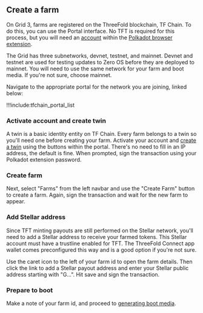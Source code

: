 ## Create a farm

On Grid 3, farms are registered on the ThreeFold blockchain, TF Chain. To do this, you can use the Portal interface. No TFT is required for this process, but you will need an [account](tfchain_portal_polkadot_create_account) within the [Polkadot browser extension](tfchain_portal_polkadot_widget).

The Grid has three subnetworks, devnet, testnet, and mainnet. Devnet and testnet are used for testing updates to Zero OS before they are deployed to mainnet. You will need to use the same network for your farm and boot media. If you're not sure, choose mainnet.

Navigate to the appropriate portal for the network you are joining, linked below:

!!!include:tfchain_portal_list

### Activate account and create twin

A twin is a basic identity entity on TF Chain. Every farm belongs to a twin so you'll need one before creating your farm. Activate your account and [create a twin](tfchain_portal_ui_activation) using the buttons within the portal. There's no need to fill in an IP address, the default is fine. When prompted, sign the transaction using your Polkadot extension password.

### Create farm 

Next, select "Farms" from the left navbar and use the "Create Farm" button to create a farm. Again, sign the transaction and wait for the new farm to appear.

### Add Stellar address

Since TFT minting payouts are still performed on the Stellar network, you'll need to add a Stellar address to receive your farmed tokens. This Stellar account must have a trustline enabled for TFT. The ThreeFold Connect app wallet comes preconfigured this way and is a good option if you're not sure.

Use the caret icon to the left of your farm id to open the farm details. Then click the link to add a Stellar payout address and enter your Stellar public address starting with "G...". Hit save and sign the transaction.

### Prepare to boot

Make a note of your farm id, and proceed to [generating boot media](boot_media).